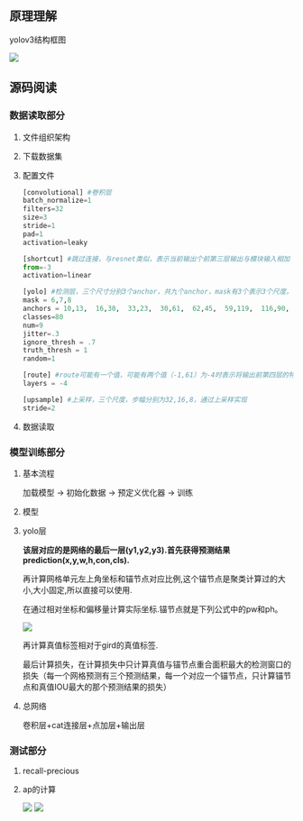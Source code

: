 ## 原理理解

yolov3结构框图

<img src='./yolov3/yolov3_structure.jpg'>



## 源码阅读

### 数据读取部分

1. 文件组织架构

2. 下载数据集

3. 配置文件

   ```python
   [convolutional] #卷积层
   batch_normalize=1
   filters=32
   size=3
   stride=1
   pad=1
   activation=leaky
   
   [shortcut] #跳过连接，与resnet类似，表示当前输出个前第三层输出与模块输入相加
   from=-3
   activation=linear
   
   [yolo] #检测层，三个尺寸分别3个anchor，共九个anchor，mask有3个表示3个尺度，设置阈值和类别数
   mask = 6,7,8
   anchors = 10,13,  16,30,  33,23,  30,61,  62,45,  59,119,  116,90,  156,198,  373,326
   classes=80
   num=9
   jitter=.3
   ignore_thresh = .7
   truth_thresh = 1
   random=1
   
   [route] #route可能有一个值，可能有两个值（-1,61）为-4时表示将输出前第四层的特征图，为-1和61时表示将输出前一层与第61层特征图的拼接结果
   layers = -4
   
   [upsample] #上采样，三个尺度，步幅分别为32,16,8，通过上采样实现
   stride=2
   ```

4. 数据读取

### 模型训练部分

1. 基本流程

   加载模型 -> 初始化数据 -> 预定义优化器 -> 训练

2. 模型

3. yolo层

   **该层对应的是网络的最后一层(y1,y2,y3).首先获得预测结果prediction(x,y,w,h,con,cls).**

   再计算网格单元左上角坐标和锚节点对应比例,这个锚节点是聚类计算过的大小,大小固定,所以直接可以使用.

   在通过相对坐标和偏移量计算实际坐标.锚节点就是下列公式中的pw和ph。

   <img src="./yolov3/坐标转换公式.png">

   再计算真值标签相对于gird的真值标签.

   最后计算损失，在计算损失中只计算真值与锚节点重合面积最大的检测窗口的损失（每一个网格预测有三个预测结果，每一个对应一个锚节点，只计算锚节点和真值IOU最大的那个预测结果的损失）

4. 总网络

   卷积层+cat连接层+点加层+输出层

### 测试部分

1. recall-precious

2. ap的计算

   <img src='./yolov3/mAP含义.png'>

   <img src='./yolov3/mAP计算.png'>

